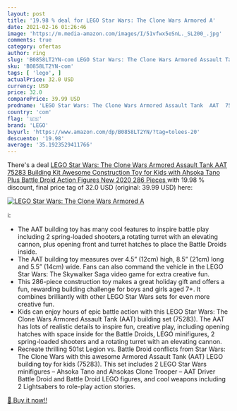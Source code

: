 ```yaml
---
layout: post
title: '19.98 % deal for LEGO Star Wars: The Clone Wars Armored A'
date: 2021-02-16 01:26:46
image: 'https://m.media-amazon.com/images/I/51vfwx5eSnL._SL200_.jpg'
comments: true
category: ofertas
author: ring
slug: 'B0858LT2YN-com LEGO Star Wars: The Clone Wars Armored Assault Tank AAT...'
sku: 'B0858LT2YN-com'
tags: [ 'lego', ]
actualPrice: 32.0 USD
currency: USD
price: 32.0
comparePrice: 39.99 USD
prodname: 'LEGO Star Wars: The Clone Wars Armored Assault Tank  AAT  75283 Building Kit  Awesome Construction Toy for Kids with Ahsoka Tano Plus Battle Droid Action Figures  New 2020  286 Pieces '
country: 'com'
flag: '🇺🇸'
brand: 'LEGO'
buyurl: 'https://www.amazon.com/dp/B0858LT2YN/?tag=tolees-20'
descuento: '19.98'
average: '35.1923529411766'
---
```


There's a deal [LEGO Star Wars: The Clone Wars Armored Assault Tank  AAT  75283 Building Kit  Awesome Construction Toy for Kids with Ahsoka Tano Plus Battle Droid Action Figures  New 2020  286 Pieces ](https://www.amazon.com/dp/B0858LT2YN/?tag=tolees-20)  with  19.98 % discount, final price tag of  32.0 USD (original: 39.99 USD) here:

[![LEGO Star Wars: The Clone Wars Armored A](https://m.media-amazon.com/images/I/51vfwx5eSnL._SL200_.jpg)](https://www.amazon.com/dp/B0858LT2YN/?tag=tolees-20)

ℹ️:

- The AAT building toy has many cool features to inspire battle play including 2 spring-loaded shooters,a rotating turret with an elevating cannon, plus opening front and turret hatches to place the Battle Droids inside.
- The AAT building toy measures over 4.5” (12cm) high, 8.5” (21cm) long and 5.5” (14cm) wide. Fans can also command the vehicle in the LEGO Star Wars: The Skywalker Saga video game for extra creative fun.
- This 286-piece construction toy makes a great holiday gift and offers a fun, rewarding building challenge for boys and girls aged 7+. It combines brilliantly with other LEGO Star Wars sets for even more creative fun.
- Kids can enjoy hours of epic battle action with this LEGO Star Wars: The Clone Wars Armored Assault Tank (AAT) building set (75283). The AAT has lots of realistic details to inspire fun, creative play, including opening hatches with space inside for the Battle Droids, LEGO minifigures, 2 spring-loaded shooters and a rotating turret with an elevating cannon.
- Recreate thrilling 501st Legion vs. Battle Droid conflicts from Star Wars: The Clone Wars with this awesome Armored Assault Tank (AAT) LEGO building toy for kids (75283). This set includes 2 LEGO Star Wars minifigures – Ahsoka Tano and Ahsokas Clone Trooper – AAT Driver Battle Droid and Battle Droid LEGO figures, and cool weapons including 2 Lightsabers to role-play action stories.

[🛒 Buy it now!!](https://www.amazon.com/dp/B0858LT2YN/?tag=tolees-20)
